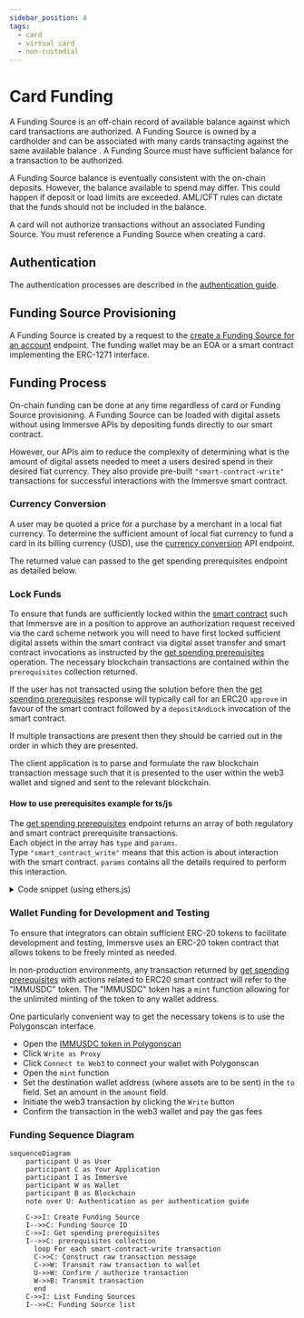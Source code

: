 ```yaml
---
sidebar_position: 4
tags:
  - card
  - virtual card
  - non-custodial
---
```


# Card Funding

A Funding Source is an off-chain record of available balance against which card
transactions are authorized. A Funding Source is owned by a cardholder and can
be associated with many cards transacting against the same available balance . A
Funding Source must have sufficient balance for a transaction to be authorized.

A Funding Source balance is eventually consistent with the on-chain deposits.
However, the balance available to spend may differ. This could happen if deposit
or load limits are exceeded. AML/CFT rules can dictate that the funds should not
be included in the balance.

A card will not authorize transactions without an associated Funding Source. You
must reference a Funding Source when creating a card.

## Authentication

The authentication processes are described in the [authentication
guide](/guides/authentication).

## Funding Source Provisioning

A Funding Source is created by a request to the [create a Funding Source for an
account](/api-reference/create-a-funding-source-for-an-account) endpoint. The
funding wallet may be an EOA or a smart contract implementing the ERC-1271
interface.

## Funding Process

On-chain funding can be done at any time regardless of card or Funding Source
provisioning. A Funding Source can be loaded with digital assets without using
Immersve APIs by depositing funds directly to our smart contract.

However, our APIs aim to reduce the complexity of determining what is the amount
of digital assets needed to meet a users desired spend in their desired fiat
currency. They also provide pre-built `"smart-contract-write"` transactions for
successful interactions with the Immersve smart contract.

### Currency Conversion

A user may be quoted a price for a purchase by a merchant in a local fiat
currency. To determine the sufficient amount of local fiat currency to fund a
card in its billing currency (USD), use the [currency
conversion](/api-reference/currency-conversion) API endpoint.

The returned value can passed to the get spending prerequisites endpoint as
detailed below.

### Lock Funds

To ensure that funds are sufficiently locked within the [smart
contract](/contracts/payment-protocol) such that Immersve are in a position to
approve an authorization request received via the card scheme network you will
need to have first locked sufficient digital assets within the smart contract
via digital asset transfer and smart contract invocations as instructed by the
[get spending prerequisites](/api-reference/get-spending-prerequisites)
operation. The necessary blockchain transactions are contained within the
`prerequisites` collection returned.

If the user has not transacted using the solution before then the [get spending
prerequisites](/api-reference/get-spending-prerequisites) response will
typically call for an ERC20 `approve` in favour of the smart contract followed
by a `depositAndLock` invocation of the smart contract.

If multiple transactions are present then they should be carried out in the
order in which they are presented.

The client application is to parse and formulate the raw blockchain transaction
message such that it is presented to the user within the web3 wallet and signed
and sent to the relevant blockchain.

#### How to use prerequisites example for ts/js

The [get spending prerequisites](/api-reference/get-spending-prerequisites)
endpoint returns an array of both regulatory and smart contract prerequisite
transactions.  
Each object in the array has `type` and `params`.  
Type `"smart_contract_write"` means that this action is about interaction with
the smart contract. `params` contains all the details required to perform this
interaction.

<details>
<summary>Code snippet (using ethers.js)</summary>

Typescript code

```ts
const { abi, contractAddress, method, params } =
  response.data.prerequisites.params;

const contract = new Contract(contractAddress, abi, signer); // third param Signer is required

const { hash } = await contract[method](...Object.values(params));
```

</details>

### Wallet Funding for Development and Testing

To ensure that integrators can obtain sufficient ERC-20 tokens to facilitate
development and testing, Immersve uses an ERC-20 token contract that allows
tokens to be freely minted as needed.

In non-production environments, any transaction returned by [get spending
prerequisites](/api-reference/get-spending-prerequisites) with actions related
to ERC20 smart contract will refer to the "IMMUSDC" token. The "IMMUSDC" token
has a `mint` function allowing for the unlimited minting of the token to any
wallet address.

One particularly convenient way to get the necessary tokens is to use the
Polygonscan interface.

- Open the [IMMUSDC token in
  Polygonscan](https://mumbai.polygonscan.com/address/0x2FaC06acFAeB42CC3B5327fcF53F48D9Da72749d#code)
- Click `Write as Proxy`
- Click `Connect to Web3` to connect your wallet with Polygonscan
- Open the `mint` function
- Set the destination wallet address (where assets are to be sent) in the `to`
  field. Set an amount in the `amount` field.
- Initiate the web3 transaction by clicking the `Write` button
- Confirm the transaction in the web3 wallet and pay the gas fees

### Funding Sequence Diagram

```mermaid
sequenceDiagram
    participant U as User
    participant C as Your Application
    participant I as Immersve
    participant W as Wallet
    participant B as Blockchain
    note over U: Authentication as per authentication guide

    C->>I: Create Funding Source
    I-->>C: Funding Source ID
    C->>I: Get spending prerequisites
    I-->>C: prerequisites collection
      loop For each smart-contract-write transaction
      C->>C: Construct raw transaction message
      C->>W: Transmit raw transaction to wallet
      U->>W: Confirm / authorize transaction
      W->>B: Transmit transaction
      end
    C->>I: List Funding Sources
    I-->>C: Funding Source list
```

